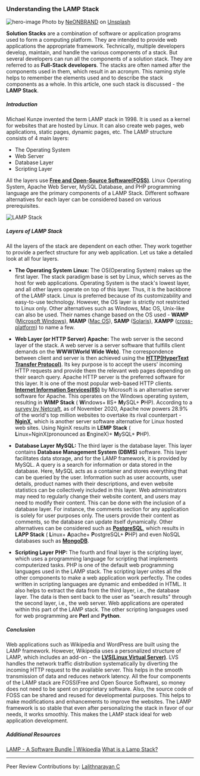 ### Understanding the LAMP Stack

![hero-image](/engineering-education/lamp-stack/hero.jpg)
Photo by [NeONBRAND](https://unsplash.com/@neonbrand?utm\_source=unsplash&amp;utm\_medium=referral&amp;utm\_content=creditCopyText) on [Unsplash](https://unsplash.com/s/photos/stack?utm\_source=unsplash&amp;utm\_medium=referral&amp;utm\_content=creditCopyText)

**Solution Stacks** are a combination of software or application programs used to form a computing platform. They are intended to provide web applications the appropriate framework. Technically, multiple developers develop, maintain, and handle the various components of a stack. But several developers can run all the components of a solution stack. They are referred to as **Full-Stack developers**. The stacks are often named after the components used in them, which result in an acronym. This naming style helps to remember the elements used and to describe the stack components as a whole. In this article, one such stack is discussed - the **LAMP Stack**.

##### Introduction

Michael Kunze invented the term LAMP stack in 1998. It is used as a kernel for websites that are hosted by Linux. It can also create web pages, web applications, static pages, dynamic pages, etc. The LAMP structure consists of 4 main layers:

- The Operating System
- Web Server
- Database Layer
- Scripting Layer

All the layers use [**Free and Open-Source Software(FOSS)**](https://en.wikipedia.org/wiki/Free_and_open-source_software). Linux Operating System, Apache Web Server, MySQL Database, and PHP programming language are the primary components of a LAMP Stack. Different software alternatives for each layer can be considered based on various prerequisites.

![LAMP Stack](/engineering-education/lamp-stack/lampstack.png)

##### Layers of LAMP Stack

All the layers of the stack are dependent on each other. They work together to provide a perfect structure for any web application. Let us take a detailed look at all four layers.

- **The Operating System**
**Linux:** The OS(Operating System) makes up the first layer. The stack paradigm base is set by Linux, which serves as the host for web applications. Operating System is the stack's lowest layer, and all other layers operate on top of this layer. Thus, it is the backbone of the LAMP stack. Linux is preferred because of its customizability and easy-to-use technology. However, the OS layer is strictly not restricted to Linux only. Other alternatives such as Windows, Mac OS, Unix-like can also be used. Their names change based on the OS used - **WAMP** ([Microsoft Windows](https://en.wikipedia.org/wiki/Microsoft_Windows)), **MAMP** ([Mac OS](https://en.wikipedia.org/wiki/MacOS)), **SAMP** ([Solaris](https://en.wikipedia.org/wiki/Solaris_(operating_system))), **XAMPP** ([cross-platform](https://en.wikipedia.org/wiki/Cross-platform_software)) to name a few.

- **Web Layer (or HTTP Server)**
**Apache:** The web server is the second layer of the stack. A web server is a server software that fulfills client demands on the **WWW(World Wide Web)**. The correspondence between client and server is then achieved using the [**HTTP(HyperText Transfer Protocol)**](https://en.wikipedia.org/wiki/Hypertext_Transfer_Protocol). Its key purpose is to accept the users' incoming HTTP requests and provide them the relevant web pages depending on their search query. Apache HTTP server is the preferred software for this layer. It is one of the most popular web-based HTTP clients. [**Internet Information Services(IIS)**](https://en.wikipedia.org/wiki/Internet_Information_Services) by Microsoft is an alternative server software for Apache. This operates on the Windows operating system, resulting in **WIMP Stack** ( **W**indows+ **I**IS+ **M**ySQL+ **P**HP). According to a [survey by Netcraft](https://news.netcraft.com/archives/category/web-server-survey/), as of November 2020, Apache now powers 28.9% of the world's top million websites to overtake its rival counterpart - [**NginX**](https://en.wikipedia.org/wiki/Nginx), which is another server software alternative for Linux hosted web sites. Using NginX results in **LEMP Stack** ( **L**inux+NginX(pronounced as **E**ngineX)+ **M**ySQL+ **P**HP).

- **Database Layer**
**MySQL:** The third layer is the database layer. This layer contains **Database Management System (DBMS)** software. This layer facilitates data storage, and for the LAMP framework, it is provided by MySQL. A query is a search for information or data stored in the database. Here, MySQL acts as a container and stores everything that can be queried by the user. Information such as user accounts, user details, product names with their descriptions, and even website statistics can be collectively included in this layer. Web administrators may need to regularly change their website content, and users may need to modify their content. This can be done with the inclusion of a database layer. For instance, the comments section for any application is solely for user purposes only. The users provide their content as comments, so the database can update itself dynamically. Other alternatives can be considered such as [**PostgreSQL**](https://en.wikipedia.org/wiki/PostgreSQL), which results in **LAPP Stack** ( **L**inux+ **A**pache+ **P**ostgreSQL+ **P**HP) and even NoSQL databases such as [**MongoDB**](https://en.wikipedia.org/wiki/MongoDB).

- **Scripting Layer**
**PHP:** The fourth and final layer is the scripting layer, which uses a programming language for scripting that implements computerized tasks. PHP is one of the default web programming languages used in the LAMP stack. The scripting layer unites all the other components to make a web application work perfectly. The codes written in scripting languages are dynamic and embedded in HTML. It also helps to extract the data from the third layer, i.e., the database layer. The data is then sent back to the user as "search results" through the second layer, i.e., the web server. Web applications are operated within this part of the LAMP stack. The other scripting languages used for web programming are **Perl** and **Python**.

##### Conclusion

Web applications such as Wikipedia and WordPress are built using the LAMP framework. However, Wikipedia uses a personalized structure of LAMP, which includes an add-on - the [**LVS(Linux Virtual Server)**](https://en.wikipedia.org/wiki/Linux_Virtual_Server). LVS handles the network traffic distribution systematically by diverting the incoming HTTP request to the available server. This helps in the smooth transmission of data and reduces network latency. All the four components of the LAMP stack are FOSS(Free and Open Source Software), so money does not need to be spent on proprietary software. Also, the source code of FOSS can be shared and reused for developmental purposes. This helps to make modifications and enhancements to improve the websites. The LAMP framework is so stable that even after personalizing the stack in favor of our needs, it works smoothly. This makes the LAMP stack ideal for web application development.

##### Additional Resources

[LAMP - A Software Bundle | Wikipedia](https://en.wikipedia.org/wiki/LAMP_(software_bundle))
[What is a Lamp Stack?](https://phoenixnap.com/kb/what-is-a-lamp-stack)

---
Peer Review Contributions by: [Lalithnarayan C](/engineering-education/authors/lalithnarayan-c/)
